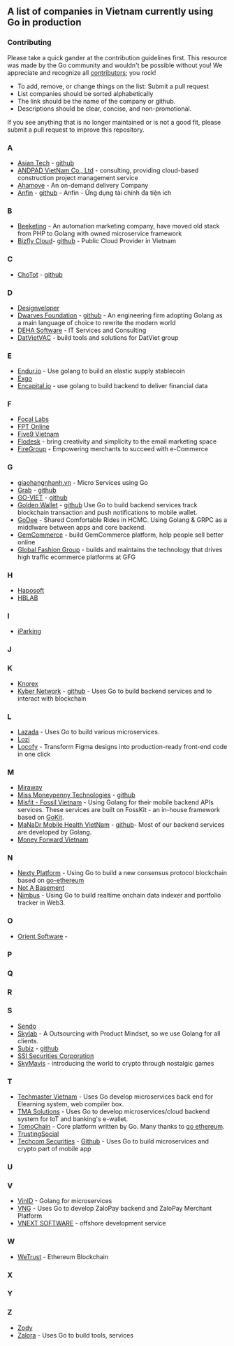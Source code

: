 ## A list of companies in Vietnam currently using Go in production

### Contributing

Please take a quick gander at the contribution guidelines first. This resource was made by the Go community and wouldn't be possible without you! We appreciate and recognize all [contributors](https://github.com/golang-vietnam/companies/graphs/contributors); you rock!

- To add, remove, or change things on the list: Submit a pull request
- List companies should be sorted alphabetically
- The link should be the name of the company or github.
- Descriptions should be clear, concise, and non-promotional.

If you see anything that is no longer maintained or is not a good fit, please submit a pull request to improve this repository.

### A

- [Asian Tech](https://asiantech.vn) - [github](https://github.com/asiantechinc)
- [ANDPAD VietNam Co., Ltd](https://andpad.vn) - consulting, providing cloud-based construction project management service
- [Ahamove](https://ahamove.com) - An on-demand delivery Company
- [Anfin](https://anfin.vn) - [github](https://github.com/anfin21) - Anfin - Ứng dụng tài chính đa tiện ích

### B

- [Beeketing](https://beeketing.com) - An automation marketing company, have moved old stack from PHP to Golang with owned microservice framework
- [Bizfly Cloud](https://bizflycloud.vn)- [github](https://github.com/bizflycloud) - Public Cloud Provider in Vietnam

### C

- [ChoTot](https://www.chotot.com/) - [github](https://github.com/ChoTotOSS)

### D

- [Designveloper](https://www.designveloper.com/)
- [Dwarves Foundation](https://dwarves.foundation) - [github](https://github.com/dwarvesf) - An engineering firm adopting Golang as a main language of choice to rewrite the modern world
- [DEHA Software](https://deha-soft.com) - IT Services and Consulting
- [DatVietVAC](https://datvietvac.vn) - build tools and solutions for DatViet group

### E
- [Endur.io](http://endur.io) - Use golang to build an elastic supply stablecoin
- [Exgo](https://www.exgo.vn)
- [Encapital.io](https://encapital.io) - use golang to build backend to deliver financial data

### F

- [Focal Labs](https://www.linkedin.com/company/focal-labs-jsc)
- [FPT Online](https://fptonline.net/)
- [Five9 Vietnam](http://five9.vn)
- [Flodesk](https://flodesk.com) - bring creativity and simplicity to the email marketing space
- [FireGroup](https://firegroup.io/) - Empowering merchants to succeed with e-Commerce

### G

- [giaohangnhanh.vn](https://ghn.vn) - Micro Services using Go
- [Grab](https://www.grab.com/) - [github](https://github.com/grab)
- [GO-VIET](http://www.go-viet.vn) - [github](https://github.com/gojektech)
- [Golden Wallet](https://goldenwallet.io/) - [github](https://github.com/goldennetwork) Use Go to build backend services track blockchain transaction and push notifications to mobile wallet.
- [GoDee](https://godee.vn) - Shared Comfortable Rides in HCMC. Using Golang & GRPC as a middlware between apps and core backend. 
- [GemCommerce](https://gemcommerce.com) - build GemCommerce platform, help people sell better online
- [Global Fashion Group](https://global-fashion-group.com) - builds and maintains the technology that drives high traffic ecommerce platforms at GFG

### H
- [Haposoft](https://haposoft.com)
- [HBLAB](https://hblab.vn)

### I

- [iParking](https://www.iparking.vn/)

### J

### K

- [Knorex](https://www.knorex.com/)
- [Kyber Network](https://kyber.network/) - [github](https://github.com/KyberNetwork) - Uses Go to build backend services and to interact with blockchain

### L

- [Lazada](https://github.com/lazada) - Uses Go to build various microservices.
- [Lozi](https://lozi.vn/)
- [Locofy](https://www.locofy.ai/) - Transform Figma designs into production-ready front-end code in one click

### M

- [Miraway](http://miraway.vn/)
- [Miss Moneypenny Technologies](https://missmp.eu/) - [github](https://github.com/missmp)
- [Misfit - Fossil Vietnam](https://misfit.com/) - Using Golang for their mobile backend APIs services. These services are built on FossKit - an in-house framework based on [GoKit](https://gokit.io/).
- [MaNaDr Mobile Health VietNam](http://manadr.com) - [github](https://github.com/mobile-health)-  Most of our backend services are developed by Golang.
- [Money Forward Vietnam](https://careers.moneyforward.vn/)

### N

- [Nexty Platform](https://nexty.io) - Using Go to build a new consensus protocol blockchain based on [go-ethereum](https://github.com/ethereum/go-ethereum)
- [Not A Basement](http://www.notabasement.com/)
- [Nimbus](https://getnimbus.io/) - Using Go to build realtime onchain data indexer and portfolio tracker in Web3.

### O

- [Orient Software](https://www.orientsoftware.com) - 

### P

### Q

### R

### S

- [Sendo](https://www.sendo.vn/)
- [Skylab](https://skylab.vn/) - A Outsourcing with Product Mindset, so we use Golang for all clients.
- [Subiz](https://subiz.com/) - [github](https://github.com/subiz)
- [SSI Securities Corporation](https://www.ssi.com.vn/en)
- [SkyMavis](https://skymavis.com) - introducing the world to crypto through nostalgic games

### T

- [Techmaster Vietnam](https://techmaster.vn) - Uses Go develop microservices back end for Elearning system, web compiler box.
- [TMA Solutions](https://www.tmasolutions.com/) - Uses Go to develop microservices/cloud backend system for IoT and banking's e-wallet.
- [TomoChain](https://tomochain.com) - Core platform written by Go. Many thanks to [go ethereum](https://github.com/ethereum/go-ethereum).
- [TrustingSocial](https://trustingsocial.com/)
- [Techcom Securities](https://tcbs.com.vn) - [Github](https://github.com/techcomsecurities) - Uses Go to build microservices and crypto part of mobile app

### U

### V

- [VinID](https://vinid.net/) - Golang for microservices
- [VNG](https://www.vng.com.vn/) - Uses Go to develop ZaloPay backend and ZaloPay Merchant Platform
- [VNEXT SOFTWARE](https://vnext.vn) - offshore development service

### W

- [WeTrust](https://www.wetrust.io/) - Ethereum Blockchain

### X

### Y

### Z

- [Zody](https://zody.vn/)
- [Zalora](https://github.com/zalora) - Uses Go to build tools, services
